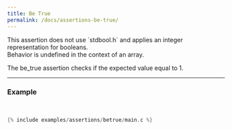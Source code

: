 ```yaml
---
title: Be True
permalink: /docs/assertions-be-true/
---
```


<div class="alert alert-danger" role="alert">
  This assertion does not use `stdbool.h` and applies an integer representation for booleans.
</div>

<div class="alert alert-warning" role="alert">
  Behavior is undefined in the context of an array.
</div>

The <span class="badge badge-info">be_true</span> assertion checks if the expected value equal to 1.

---

### Example

<br />

```c
{% include examples/assertions/betrue/main.c %}
```